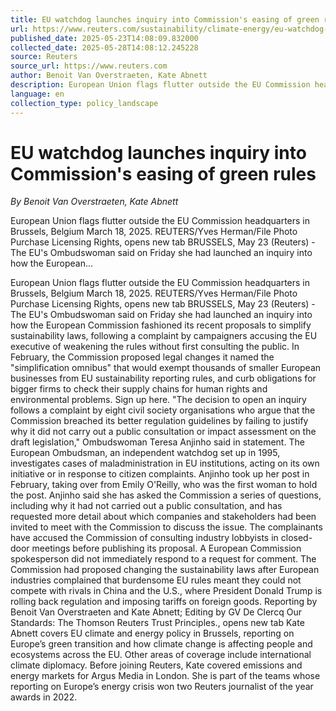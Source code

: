 ```yaml
---
title: EU watchdog launches inquiry into Commission's easing of green rules
url: https://www.reuters.com/sustainability/climate-energy/eu-watchdog-launches-inquiry-into-commissions-easing-green-rules-2025-05-23/
published_date: 2025-05-23T14:08:09.832000
collected_date: 2025-05-28T14:08:12.245228
source: Reuters
source_url: https://www.reuters.com
author: Benoit Van Overstraeten, Kate Abnett
description: European Union flags flutter outside the EU Commission headquarters in Brussels, Belgium March 18, 2025. REUTERS/Yves Herman/File Photo Purchase Licensing Rights, opens new tab BRUSSELS, May 23 (Reuters) - The EU's Ombudswoman said on Friday she had launched an inquiry into how the European...
language: en
collection_type: policy_landscape
---
```


# EU watchdog launches inquiry into Commission's easing of green rules

*By Benoit Van Overstraeten, Kate Abnett*

European Union flags flutter outside the EU Commission headquarters in Brussels, Belgium March 18, 2025. REUTERS/Yves Herman/File Photo Purchase Licensing Rights, opens new tab BRUSSELS, May 23 (Reuters) - The EU's Ombudswoman said on Friday she had launched an inquiry into how the European...

European Union flags flutter outside the EU Commission headquarters in Brussels, Belgium March 18, 2025. REUTERS/Yves Herman/File Photo Purchase Licensing Rights, opens new tab BRUSSELS, May 23 (Reuters) - The EU's Ombudswoman said on Friday she had launched an inquiry into how the European Commission fashioned its recent proposals to simplify sustainability laws, following a complaint by campaigners accusing the EU executive of weakening the rules without first consulting the public. In February, the Commission proposed legal changes it named the "simplification omnibus" that would exempt thousands of smaller European businesses from EU sustainability reporting rules, and curb obligations for bigger firms to check their supply chains for human rights and environmental problems. Sign up here. "The decision to open an inquiry follows a complaint by eight civil society organisations who argue that the Commission breached its better regulation guidelines by failing to justify why it did not carry out a public consultation or impact assessment on the draft legislation," Ombudswoman Teresa Anjinho said in statement. The European Ombudsman, an independent watchdog set up in 1995, investigates cases of maladministration in EU institutions, acting on its own initiative or in response to citizen complaints. Anjinho took up her post in February, taking over from Emily O'Reilly, who was the first woman to hold the post. Anjinho said she has asked the Commission a series of questions, including why it had not carried out a public consultation, and has requested more detail about which companies and stakeholders had been invited to meet with the Commission to discuss the issue. The complainants have accused the Commission of consulting industry lobbyists in closed-door meetings before publishing its proposal. A European Commission spokesperson did not immediately respond to a request for comment. The Commission had proposed changing the sustainability laws after European industries complained that burdensome EU rules meant they could not compete with rivals in China and the U.S., where President Donald Trump is rolling back regulation and imposing tariffs on foreign goods. Reporting by Benoit Van Overstraeten and Kate Abnett; Editing by GV De Clercq Our Standards: The Thomson Reuters Trust Principles., opens new tab Kate Abnett covers EU climate and energy policy in Brussels, reporting on Europe’s green transition and how climate change is affecting people and ecosystems across the EU. Other areas of coverage include international climate diplomacy. Before joining Reuters, Kate covered emissions and energy markets for Argus Media in London. She is part of the teams whose reporting on Europe’s energy crisis won two Reuters journalist of the year awards in 2022.